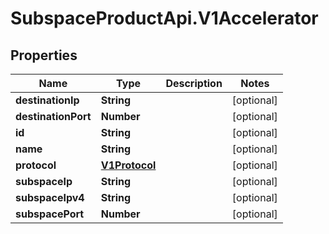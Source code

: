 # SubspaceProductApi.V1Accelerator

## Properties

Name | Type | Description | Notes
------------ | ------------- | ------------- | -------------
**destinationIp** | **String** |  | [optional] 
**destinationPort** | **Number** |  | [optional] 
**id** | **String** |  | [optional] 
**name** | **String** |  | [optional] 
**protocol** | [**V1Protocol**](V1Protocol.md) |  | [optional] 
**subspaceIp** | **String** |  | [optional] 
**subspaceIpv4** | **String** |  | [optional] 
**subspacePort** | **Number** |  | [optional] 


